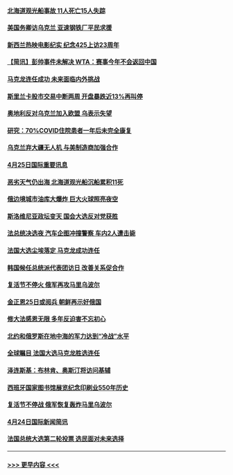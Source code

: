 #### [北海道观光船事故 11人死亡15人失踪](../pages/prog202/a103409647.md?t=04260451) 
#### [美国务卿访乌克兰 亚速钢铁厂平民求援](../pages/prog202/a103409683.md?t=04260451) 
#### [新西兰热映电影纪实 纪念425上访23周年](../pages/prog202/a103409599.md?t=04260451) 
#### [【简讯】彭帅事件未解决 WTA：赛事今年不会返回中国](../pages/prog202/a103409651.md?t=04260451) 
#### [马克龙连任成功 未来面临内外挑战](../pages/prog202/a103409730.md?t=04260451) 
#### [斯里兰卡股市交易中断两周 开盘暴跌近13%再叫停](../pages/prog202/a103409627.md?t=04260451) 
#### [奥地利反对乌克兰加入欧盟 乌表示失望](../pages/prog202/a103409479.md?t=04260451) 
#### [研究：70%COVID住院患者一年后未完全康复](../pages/prog202/a103409456.md?t=04260451) 
#### [乌克兰弃大疆无人机 与美制造商加强合作](../pages/prog202/a103409435.md?t=04260451) 
#### [4月25日国际重要讯息](../pages/prog202/a103409355.md?t=04260451) 
#### [恶劣天气仍出海 北海道观光船沉船累积11死](../pages/prog202/a103409303.md?t=04260451) 
#### [俄边境城市油库大爆炸 巨大火球照亮夜空](../pages/prog202/a103409294.md?t=04260451) 
#### [斯洛维尼亚政坛变天 国会大选反对党获胜](../pages/prog202/a103409285.md?t=04260451) 
#### [法总统决选夜 汽车企图冲撞警察 车内2人遭击毙](../pages/prog202/a103409239.md?t=04260451) 
#### [法国大选尘埃落定 马克龙成功连任](../pages/prog202/a103409096.md?t=04260451) 
#### [韩国候任总统派代表团访日 改善关系促合作](../pages/prog202/a103409088.md?t=04260451) 
#### [复活节不停火 俄军再攻马里乌波尔](../pages/prog202/a103409086.md?t=04260451) 
#### [金正恩25日或阅兵 朝鲜再示好俄国](../pages/prog202/a103409090.md?t=04260451) 
#### [修大法感恩无限 多年反迫害不忘初心](../pages/prog202/a103409052.md?t=04260451) 
#### [北约和俄罗斯在地中海的军力达到“冷战”水平](../pages/prog202/a103409034.md?t=04260451) 
#### [全球瞩目 法国大选马克龙胜选连任](../pages/prog202/a103409032.md?t=04260451) 
#### [泽连斯基：布林肯、奥斯汀将访问基辅](../pages/prog202/a103409004.md?t=04260451) 
#### [西班牙国家图书馆展览纪念印刷业550年历史](../pages/prog202/a103408868.md?t=04260451) 
#### [复活节不停战 俄军恢复轰炸马里乌波尔](../pages/prog202/a103408883.md?t=04260451) 
#### [4月24日国际新闻简讯](../pages/prog202/a103408850.md?t=04260451) 
#### [法国总统大选第二轮投票 选民面对未来选择](../pages/prog202/a103408837.md?t=04260451) 

----
#### [ >>> 更早内容 <<< ](../indexes/prog202-earlier.md)
